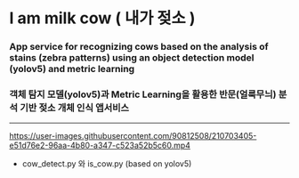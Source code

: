 # I am milk cow ( 내가 젖소 )  
  
### App service for recognizing cows based on the analysis of stains (zebra patterns) using an object detection model (yolov5) and metric learning  
  
### 객체 탐지 모델(yolov5)과 Metric Learning을 활용한 반문(얼룩무늬) 분석 기반 젖소 개체 인식 앱서비스  
  
  ***
    









https://user-images.githubusercontent.com/90812508/210703405-e51d76e2-96aa-4b80-a347-c523a52b5c60.mp4







* cow_detect.py 와 is_cow.py  (based on yolov5)  

